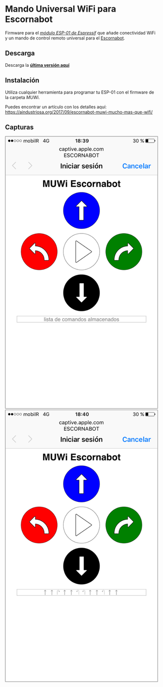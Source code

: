 # Mando Universal WiFi para Escornabot

Firmware para el *[módulo ESP-01 de Espressif](https://www.espressif.com/en/products/hardware/esp8266ex/overview)* que añade conectividad WiFi y un mando de control remoto universal para el [Escornabot][ESCGH].

## Descarga

Descarga la **[última versión aquí](https://github.com/escornabot/esp-muwi/releases/latest)**

## Instalación

Utiliza cualquier herramienta para programar tu ESP-01 con el firmware de la
carpeta *MUWi*.

Puedes encontrar un artículo con los detalles aquí:
https://aindustriosa.org/2017/09/escornabot-muwi-mucho-mas-que-wifi/

## Capturas

![Escornabot MUWi-01](Escornabot-MUWi-01.png) ![Escornabot MUWi-02](Escornabot-MUWi-02.png)


<!-- links -->
[ESCGH]: https://github.com/escornabot/
